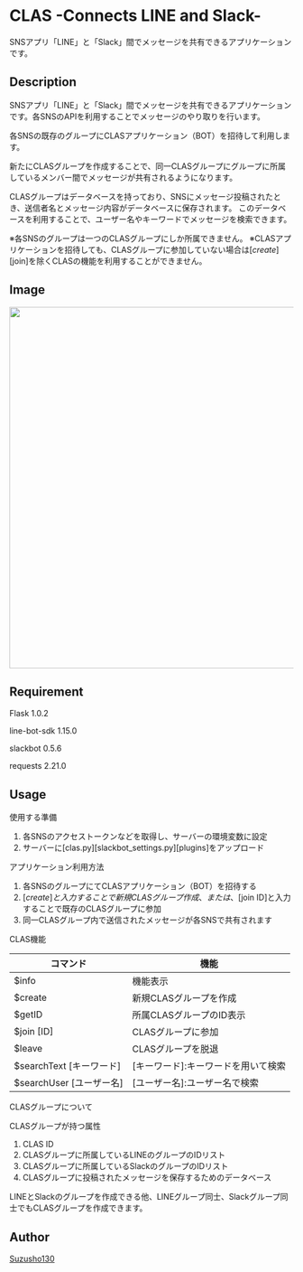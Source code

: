 # CLAS -Connects LINE and Slack-

SNSアプリ「LINE」と「Slack」間でメッセージを共有できるアプリケーションです。

## Description

SNSアプリ「LINE」と「Slack」間でメッセージを共有できるアプリケーションです。各SNSのAPIを利用することでメッセージのやり取りを行います。

各SNSの既存のグループにCLASアプリケーション（BOT）を招待して利用します。

新たにCLASグループを作成することで、同一CLASグループにグループに所属しているメンバー間でメッセージが共有されるようになります。

CLASグループはデータベースを持っており、SNSにメッセージ投稿されたとき、送信者名とメッセージ内容がデータベースに保存されます。
このデータベースを利用することで、ユーザー名やキーワードでメッセージを検索できます。

※各SNSのグループは一つのCLASグループにしか所属できません。
※CLASアプリケーションを招待しても、CLASグループに参加していない場合は[$create][$join]を除くCLASの機能を利用することができません。

## Image

<img src="https://github.com/SuzuSho130/CLAS/blob/images/CLAS例.png" width="640px">

## Requirement

Flask 1.0.2

line-bot-sdk 1.15.0

slackbot 0.5.6

requests 2.21.0

## Usage

使用する準備

1. 各SNSのアクセストークンなどを取得し、サーバーの環境変数に設定
1. サーバーに[clas.py][slackbot_settings.py][plugins]をアップロード

アプリケーション利用方法

1. 各SNSのグループにてCLASアプリケーション（BOT）を招待する
1. [$create]と入力することで新規CLASグループ作成、または、[$join ID]と入力することで既存のCLASグループに参加
1. 同一CLASグループ内で送信されたメッセージが各SNSで共有されます

CLAS機能

|コマンド|機能|
----|----
|$info|機能表示|
|$create|新規CLASグループを作成|
|$getID|所属CLASグループのID表示|
|$join [ID]|CLASグループに参加|
|$leave|CLASグループを脱退|
|$searchText [キーワード]|[キーワード]:キーワードを用いて検索|
|$searchUser [ユーザー名]|[ユーザー名]:ユーザー名で検索|

CLASグループについて

CLASグループが持つ属性

1. CLAS ID
1. CLASグループに所属しているLINEのグループのIDリスト
1. CLASグループに所属しているSlackのグループのIDリスト
1. CLASグループに投稿されたメッセージを保存するためのデータベース

LINEとSlackのグループを作成できる他、LINEグループ同士、Slackグループ同士でもCLASグループを作成できます。

## Author

[Suzusho130](https://github.com/Suzusho130)
